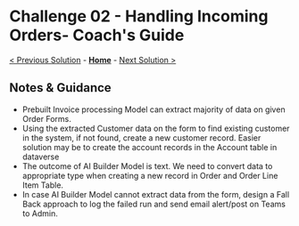 # Challenge 02 - Handling Incoming Orders- Coach's Guide 

[< Previous Solution](./Solution-01.md) - **[Home](./README.md)** - [Next Solution >](./Solution-03.md)

## Notes & Guidance

- Prebuilt Invoice processing Model can extract majority of data on given Order Forms.
- Using the extracted Customer data on the form to find existing customer in the system, if not found, create a new customer record. Easier solution may be to create the account records in the Account table in dataverse
- The outcome of AI Builder Model is text. We need to convert data to appropriate type when creating a new record in Order and Order Line Item Table.
- In case AI Builder Model cannot extract data from the form, design a Fall Back approach to log the failed run and send email alert/post on Teams to Admin.

